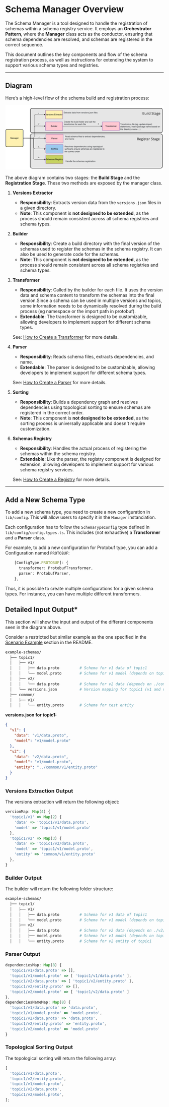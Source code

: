 # Schema Manager Overview

The Schema Manager is a tool designed to handle the registration of schemas within a schema registry service. It employs an **Orchestrator Pattern**, where the **Manager** class acts as the conductor, ensuring that schema dependencies are resolved, and schemas are registered in the correct sequence.

This document outlines the key components and flow of the schema registration process, as well as instructions for extending the system to support various schema types and registries.

---

## **Diagram**

Here’s a high-level flow of the schema build and registration process:

![Schema Manager Diagram](assets/overview-diagram.png)

The above diagram contains two stages: the **Build Stage** and the **Registration Stage**. These two methods are exposed by the manager class.

1. **Versions Extractor**

   - **Responsibility**: Extracts version data from the `versions.json` files in a given directory.
   - **Note**: This component is **not designed to be extended**, as the process should remain consistent across all schema registries and schema types.

2. **Builder**

   - **Responsibility**: Create a build directory with the final version of the schemas used to register the schemas in the schema registry. It can also be used to generate code for the schemas.
   - **Note**: This component is **not designed to be extended**, as the process should remain consistent across all schema registries and schema types.

3. **Transformer**

   - **Responsibility**: Called by the builder for each file. It uses the version data and schema content to transform the schemas into the final version.Since a schema can be used in multiple versions and topics, some information needs to be dynamically resolved during the build process (eg namespace or the import path in protobuf).
   - **Extendable**: The transformer is designed to be customizable, allowing developers to implement support for different schema types.

   See: [How to Create a Transformer](create-transformer.md) for more details.

4. **Parser**

   - **Responsibility**: Reads schema files, extracts dependencies, and name.
   - **Extendable**: The parser is designed to be customizable, allowing developers to implement support for different schema types.

   See: [How to Create a Parser](create-parser.md) for more details.

5. **Sorting**

   - **Responsibility**: Builds a dependency graph and resolves dependencies using topological sorting to ensure schemas are registered in the correct order.
   - **Note**: This component is **not designed to be extended**, as the sorting process is universally applicable and doesn't require customization.

6. **Schemas Registry**

   - **Responsibility**: Handles the actual process of registering the schemas within the schema registry.
   - **Extendable**: Like the parser, the registry component is designed for extension, allowing developers to implement support for various schema registry services.

   See: [How to Create a Registry](create-registry.md) for more details.

---

## **Add a New Schema Type**

To add a new schema type, you need to create a new configuration in `lib/config`. This will allow users to specify it in the `Manager` instanciation.

Each configuration has to follow the `SchemaTypeConfig` type defined in `lib/config/config.types.ts`. This includes (not exhaustive) a **Transformer** and a **Parser** class.

For example, to add a new configuration for Protobuf type, you can add a Configuration named `PROTOBUF`:

```typescript
    [ConfigType.PROTOBUF]: {
      transformer: ProtobufTransformer,
      parser: ProtobufParser,
    },
```

Thus, it is possible to create multiple configurations for a given schema types. For instance, you can have multiple different transformers.

## **Detailed Input Output\***

This section will show the input and output of the different components seen in the diagram above.

Consider a restricted but similar example as the one specified in the [Scenario Example](../README.md#scenario-example) section in the README.

```bash
example-schemas/
  ├── topic1/
  │   ├── v1/
  │   │   ├── data.proto         # Schema for v1 data of topic1
  │   │   └── model.proto        # Schema for v1 model (depends on topic1/v1/data.proto)
  │   ├── v2/
  │   │   └── data.proto         # Schema for v2 data (depends on ./common/v1/entity.proto)
  │   └── versions.json          # Version mapping for topic1 (v1 and v2)
  ├── common/
  │   ├── v1/
  │   │   └── entity.proto       # Schema for test entity
```

**versions.json for topic1:**

```json
{
  "v1": {
    "data": "v1/data.proto",
    "model": "v1/model.proto"
  },
  "v2": {
    "data": "v2/data.proto",
    "model": "v1/model.proto",
    "entity": "../common/v1/entity.proto"
  }
}
```

### Versions Extraction Output

The versions extraction will return the following object:

```typescript
versionMap: Map(4) {
  'topic1/v1' => Map(2) {
    'data' => 'topic1/v1/data.proto',
    'model' => 'topic1/v1/model.proto'
  },
  'topic1/v2' => Map(3) {
    'data' => 'topic1/v2/data.proto',
    'model' => 'topic1/v1/model.proto',
    'entity' => 'common/v1/entity.proto'
  },
}
```

### Builder Output

The builder will return the following folder structure:

```bash
example-schemas/
  ├── topic1/
  │   ├── v1/
  │   │   ├── data.proto         # Schema for v1 data of topic1
  │   │   └── model.proto        # Schema for v1 model (depends on topic1/v1/data.proto)
  │   ├── v2/
  │   │   ├── data.proto         # Schema for v2 data (depends on ./v2/v1/entity.proto)
  │   │   ├── model.proto        # Schema for v1 model (depends on topic1/v1/data.proto)
  │   │   └── entity.proto       # Schema for v2 entity of topic1
```

### Parser Output

```typescript
dependenciesMap: Map(8) {
  'topic1/v1/data.proto' => [],
  'topic1/v1/model.proto' => [ 'topic1/v1/data.proto' ],
  'topic1/v2/data.proto' => [ 'topic1/v2/entity.proto' ],
  'topic1/v2/entity.proto' => [],
  'topic1/v2/model.proto' => [ 'topic1/v2/data.proto' ]
},
dependenciesNameMap: Map(8) {
  'topic1/v1/data.proto' => 'data.proto',
  'topic1/v1/model.proto' => 'model.proto',
  'topic1/v2/data.proto' => 'data.proto',
  'topic1/v2/entity.proto' => 'entity.proto',
  'topic1/v2/model.proto' => 'model.proto'
}
```

### Topological Sorting Output

The topological sorting will return the following array:

```typescript
[
  'topic1/v1/data.proto',
  'topic1/v2/entity.proto',
  'topic1/v1/model.proto',
  'topic1/v2/data.proto',
  'topic1/v2/model.proto',
];
```
